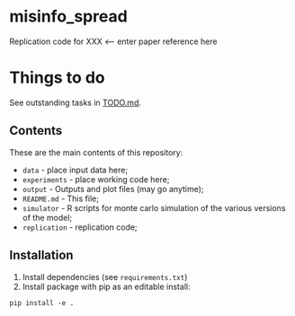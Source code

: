 # misinfo_spread

Replication code for XXX <-- enter paper reference here

# Things to do
See outstanding tasks in [TODO.md](./TODO.md).

## Contents
These are the main contents of this repository:
* `data` - place input data here;
* `experiments` - place working code here;
* `output` - Outputs and plot files (may go anytime);
* `README.md` - This file;
* `simulator` - R scripts for monte carlo simulation of the various versions of the model;
* `replication` - replication code;

## Installation

1. Install dependencies (see `requirements.txt`)
2. Install package with pip as an editable install:
```
pip install -e .
```
